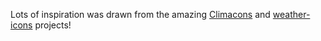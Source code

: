 Lots of inspiration was drawn from the amazing [Climacons](https://github.com/AdamWhitcroft/Climacons) and [weather-icons](https://github.com/erikflowers/weather-icons) projects!
